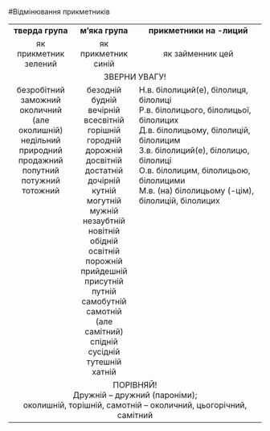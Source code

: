 #Відмінювання прикметників
<table>
  <tr>
    <td><center><b>тверда група</b></center></td>
    <td><center><b>м’яка група</b></center></td>
    <td width="50%"><center><b>прикметники на -лиций</b></center></td>
  </tr>
  <tr>
    <td><center>як прикметник зелений</center></td>
    <td><center>як прикметник синій</center></td>
    <td><center>як займенник цей</center></td>
  </tr>
  <tr>
    <td colspan="3"><center>ЗВЕРНИ УВАГУ!</center></td>
  </tr>
  <tr>
    <td valign="top"><center>безробітний<br>
заможний<br>
околичний<br> 
(але околишній)<br>
недільний<br>
природний<br>
продажний<br>
попутний<br>
потужний<br>
тотожний</center></td>
    <td><center>безодній<br>
будній<br>
вечірній<br>
всесвітній<br>
горішній<br>
городній<br>
дорожній<br>
досвітній<br>
достатній<br>
дочірній<br>
кутній<br>
могутній<br>
мужній<br>
незаубтній<br>
новітній<br>
обідній<br>
освітній<br>
порожній<br>
прийдешній<br>
присутній<br>
путній<br>
самобутній<br>
самотній<br>
(але самітний)<br>
спідній<br>
сусідній<br>
тутешній<br>
хатній</center></td>
    <td valign="top">Н.в. білолиций(е), білолиця, білолиці<br>
Р.в. білолицього, білолицьої, білолицих<br>
Д.в. білолицьому, білолицій, білолицим<br>
З.в. білолиций(е), білолицю, білолиці<br>
О.в. білолицим, білолицьою, білолицими<br>
М.в. (на) білолицьому (-цім), білолицій, білолицих</td>
  </tr>
  <tr>
    <td colspan="3"><center>ПОРІВНЯЙ!<br>
Дружній – дружний (пароніми);<br>
околишній, торішній, самотній – околичний, цьогорічний, самітний</center></td>
  </tr>
</table>